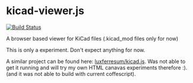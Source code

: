 # kicad-viewer.js

[![Build Status](https://travis-ci.com/pointhi/kicad-viewer.js.svg?branch=master)](https://travis-ci.com/pointhi/kicad-viewer.js)

A browser based viewer for KiCad files (.kicad_mod files only for now)

This is only a experiment. Don't expect anything for now.

A similar project can be found here: [luxferresum/kicad.js](https://github.com/luxferresum/kicad.js). Was not able to
get it running and will try my own HTML canavas experiments therefore :).
(and it was not able to build with current coffescript).
